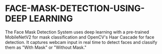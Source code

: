 # FACE-MASK-DETECTION-USING-DEEP LEARNING
The Face Mask Detection System uses deep learning with a pre-trained MobileNetV2 for mask classification and OpenCV's Haar Cascade for face detection. It captures webcam input in real time to detect faces and classify them as "With Mask" or "Without Mask."
